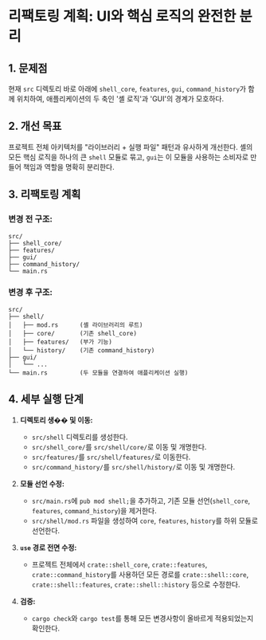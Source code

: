 # 리팩토링 계획: UI와 핵심 로직의 완전한 분리

## 1. 문제점

현재 `src` 디렉토리 바로 아래에 `shell_core`, `features`, `gui`, `command_history`가 함께 위치하여, 애플리케이션의 두 축인 '셸 로직'과 'GUI'의 경계가 모호하다.

## 2. 개선 목표

프로젝트 전체 아키텍처를 "라이브러리 + 실행 파일" 패턴과 유사하게 개선한다. 셸의 모든 핵심 로직을 하나의 큰 `shell` 모듈로 묶고, `gui`는 이 모듈을 사용하는 소비자로 만들어 책임과 역할을 명확히 분리한다.

## 3. 리팩토링 계획

### 변경 전 구조:

```
src/
├── shell_core/
├── features/
├── gui/
├── command_history/
└── main.rs
```

### 변경 후 구조:

```
src/
├── shell/
│   ├── mod.rs      (셸 라이브러리의 루트)
│   ├── core/       (기존 shell_core)
│   ├── features/   (부가 기능)
│   └── history/    (기존 command_history)
├── gui/
│   └── ...
└── main.rs         (두 모듈을 연결하여 애플리케이션 실행)
```

## 4. 세부 실행 단계

1.  **디렉토리 생�� 및 이동:**
    -   `src/shell` 디렉토리를 생성한다.
    -   `src/shell_core/`를 `src/shell/core/`로 이동 및 개명한다.
    -   `src/features/`를 `src/shell/features/`로 이동한다.
    -   `src/command_history/`를 `src/shell/history/`로 이동 및 개명한다.

2.  **모듈 선언 수정:**
    -   `src/main.rs`에 `pub mod shell;`을 추가하고, 기존 모듈 선언(`shell_core`, `features`, `command_history`)을 제거한다.
    -   `src/shell/mod.rs` 파일을 생성하여 `core`, `features`, `history`를 하위 모듈로 선언한다.

3.  **`use` 경로 전면 수정:**
    -   프로젝트 전체에서 `crate::shell_core`, `crate::features`, `crate::command_history`를 사용하던 모든 경로를 `crate::shell::core`, `crate::shell::features`, `crate::shell::history` 등으로 수정한다.

4.  **검증:**
    -   `cargo check`와 `cargo test`를 통해 모든 변경사항이 올바르게 적용되었는지 확인한다.
